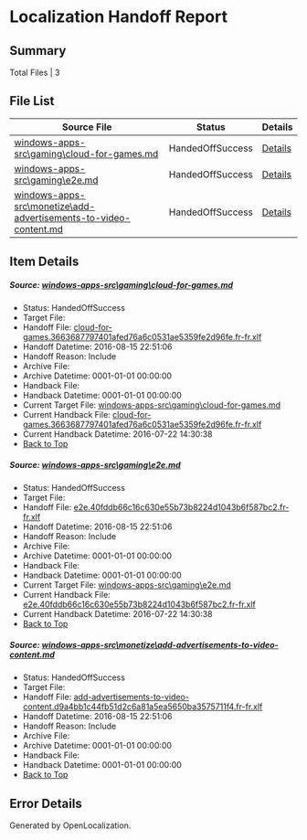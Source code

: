 # <a name='report-top'></a> Localization Handoff Report

## Summary
 Total Files | 3

## File List
 Source File | Status | Details 
 ----------- | ------ | ------- 
 [windows-apps-src\gaming\cloud-for-games.md](https://github.com/Microsoft/windows-apps/blob/0b2d81daa8bd0fd5694b81fa14fcd064e1600d35/windows-apps-src/gaming/cloud-for-games.md) | HandedOffSuccess | [Details](#b23c33fac9ac8fe5e2d5563a0af6824c82a3969b3444)
 [windows-apps-src\gaming\e2e.md](https://github.com/Microsoft/windows-apps/blob/feab3cdd3d87d2549b8b610a7b63c191cabdc67c/windows-apps-src/gaming/e2e.md) | HandedOffSuccess | [Details](#d58422deb960cfc709ecc2ca492517328d100c0f3456)
 [windows-apps-src\monetize\add-advertisements-to-video-content.md](https://github.com/Microsoft/windows-apps/blob/a89768ae85636db9e7a79ec3d54f330172b56789/windows-apps-src/monetize/add-advertisements-to-video-content.md) | HandedOffSuccess | [Details](#93221e5efbb2993c9a1c408c57e4115dfd24094e4716)

## Item Details
##### <a name='b23c33fac9ac8fe5e2d5563a0af6824c82a3969b3444'></a> Source: [windows-apps-src\gaming\cloud-for-games.md](https://github.com/Microsoft/windows-apps/blob/0b2d81daa8bd0fd5694b81fa14fcd064e1600d35/windows-apps-src/gaming/cloud-for-games.md)
* Status: HandedOffSuccess
* Target File: 
* Handoff File: [cloud-for-games.3663687797401afed76a6c0531ae5359fe2d96fe.fr-fr.xlf](https://github.com/Microsoft/WDG.handoff/blob/fe2e5e4295043ac58a31e8fe19b5507fb041370d/ol-handoff/Microsoft/windows-apps.fr-fr/master/cloud-for-games.3663687797401afed76a6c0531ae5359fe2d96fe.fr-fr.xlf)
* Handoff Datetime: 2016-08-15 22:51:06
* Handoff Reason: Include
* Archive File: 
* Archive Datetime: 0001-01-01 00:00:00
* Handback File: 
* Handback Datetime: 0001-01-01 00:00:00
* Current Target File: [windows-apps-src\gaming\cloud-for-games.md](https://github.com/Microsoft/windows-apps.fr-fr/blob/402eb0dc49711783fdbd768a93aa5456388b34d9/windows-apps-src/gaming/cloud-for-games.md)
* Current Handback File: [cloud-for-games.3663687797401afed76a6c0531ae5359fe2d96fe.fr-fr.xlf](https://github.com/Microsoft/WDG.handback/blob/e8019a4155f189676550d9d336a37921a9040b0d/ol-handback/Microsoft/windows-apps.fr-fr/master/cloud-for-games.3663687797401afed76a6c0531ae5359fe2d96fe.fr-fr.xlf)
* Current Handback Datetime: 2016-07-22 14:30:38
* [Back to Top](#report-top)

##### <a name='d58422deb960cfc709ecc2ca492517328d100c0f3456'></a> Source: [windows-apps-src\gaming\e2e.md](https://github.com/Microsoft/windows-apps/blob/feab3cdd3d87d2549b8b610a7b63c191cabdc67c/windows-apps-src/gaming/e2e.md)
* Status: HandedOffSuccess
* Target File: 
* Handoff File: [e2e.40fddb66c16c630e55b73b8224d1043b6f587bc2.fr-fr.xlf](https://github.com/Microsoft/WDG.handoff/blob/fe2e5e4295043ac58a31e8fe19b5507fb041370d/ol-handoff/Microsoft/windows-apps.fr-fr/master/e2e.40fddb66c16c630e55b73b8224d1043b6f587bc2.fr-fr.xlf)
* Handoff Datetime: 2016-08-15 22:51:06
* Handoff Reason: Include
* Archive File: 
* Archive Datetime: 0001-01-01 00:00:00
* Handback File: 
* Handback Datetime: 0001-01-01 00:00:00
* Current Target File: [windows-apps-src\gaming\e2e.md](https://github.com/Microsoft/windows-apps.fr-fr/blob/402eb0dc49711783fdbd768a93aa5456388b34d9/windows-apps-src/gaming/e2e.md)
* Current Handback File: [e2e.40fddb66c16c630e55b73b8224d1043b6f587bc2.fr-fr.xlf](https://github.com/Microsoft/WDG.handback/blob/e8019a4155f189676550d9d336a37921a9040b0d/ol-handback/Microsoft/windows-apps.fr-fr/master/e2e.40fddb66c16c630e55b73b8224d1043b6f587bc2.fr-fr.xlf)
* Current Handback Datetime: 2016-07-22 14:30:38
* [Back to Top](#report-top)

##### <a name='93221e5efbb2993c9a1c408c57e4115dfd24094e4716'></a> Source: [windows-apps-src\monetize\add-advertisements-to-video-content.md](https://github.com/Microsoft/windows-apps/blob/a89768ae85636db9e7a79ec3d54f330172b56789/windows-apps-src/monetize/add-advertisements-to-video-content.md)
* Status: HandedOffSuccess
* Target File: 
* Handoff File: [add-advertisements-to-video-content.d9a4bb1c44fb51d2c6a81a5ea5650ba3575711f4.fr-fr.xlf](https://github.com/Microsoft/WDG.handoff/blob/fe2e5e4295043ac58a31e8fe19b5507fb041370d/ol-handoff/Microsoft/windows-apps.fr-fr/master/add-advertisements-to-video-content.d9a4bb1c44fb51d2c6a81a5ea5650ba3575711f4.fr-fr.xlf)
* Handoff Datetime: 2016-08-15 22:51:06
* Handoff Reason: Include
* Archive File: 
* Archive Datetime: 0001-01-01 00:00:00
* Handback File: 
* Handback Datetime: 0001-01-01 00:00:00
* [Back to Top](#report-top)


## Error Details

Generated by OpenLocalization.
